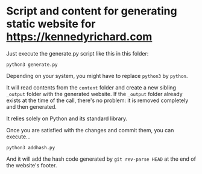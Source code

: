 # Script and content for generating static website for https://kennedyrichard.com

Just execute the generate.py script like this in this folder:

```
python3 generate.py
```

Depending on your system, you might have to replace `python3` by `python`.

It will read contents from the `content` folder and create a new sibling `_output` folder with the generated website. If the `_output` folder already exists at the time of the call, there's no problem: it is removed completely and then generated.

It relies solely on Python and its standard library.

Once you are satisfied with the changes and commit them, you can execute...

```
python3 addhash.py
```

And it will add the hash code generated by `git rev-parse HEAD` at the end of the website's footer.
